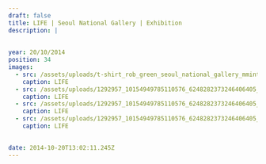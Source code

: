 ```yaml
---
draft: false
title: LIFE | Seoul National Gallery | Exhibition
description: |
  
  
year: 20/10/2014
position: 34
images:
  - src: /assets/uploads/t-shirt_rob_green_seoul_national_gallery_mmint_1660.jpg
    caption: LIFE
  - src: /assets/uploads/1292957_10154949785110576_6248282373246406405_o_1080_01.jpg
    caption: LIFE
  - src: /assets/uploads/1292957_10154949785110576_6248282373246406405_o_1080_02.jpg
    caption: LIFE
  - src: /assets/uploads/1292957_10154949785110576_6248282373246406405_o_1080_03.jpg
    caption: LIFE 
    

date: 2014-10-20T13:02:11.245Z
---
```


